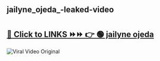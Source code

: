 
 ## jailyne_ojeda_-leaked-video 

# <h2><a href="https://clipsfans.com/jailyne_ojeda_&ref=git">🔗 Click to LINKS ⏩⏩ 👉 🟢 jailyne ojeda  </a></h2>

<a href="https://clipsfans.com/jailyne_ojeda_&ref=git" rel="nofollow" data-target="animated-image.originalLink"><img src="https://i.ibb.co.com/xMMVF88/686577567.gif" alt="Viral Video Original" style="max-width: 100%; display: inline-block;" data-target="animated-image.originalImage"></a>
